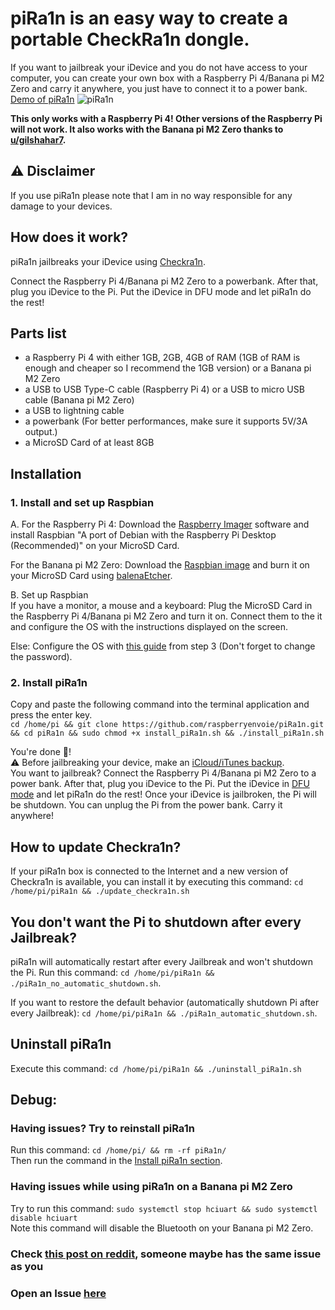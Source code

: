 # piRa1n is an easy way to create a portable CheckRa1n dongle.
If you want to jailbreak your iDevice and you do not have access to your computer, you can create your own box with a Raspberry Pi 4/Banana pi M2 Zero and carry it anywhere, you just have to connect it to a power bank.\
[Demo of piRa1n](https://youtu.be/lqGb8SG-VII)
![piRa1n](https://github.com/raspberryenvoie/piRa1n/blob/master/piRa1n.jpg)

**This only works with a Raspberry Pi 4! Other versions of the Raspberry Pi will not work. It also works with the Banana pi M2 Zero thanks to [u/gilshahar7](https://www.reddit.com/user/gilshahar7/).**

## ⚠️ Disclaimer
If you use piRa1n please note that I am in no way responsible for any damage to your devices.

## How does it work?
piRa1n jailbreaks your iDevice using [Checkra1n](https://checkra.in/).

Connect the Raspberry Pi 4/Banana pi M2 Zero to a powerbank. After that, plug you iDevice to the Pi. Put the iDevice in DFU mode and let piRa1n do the rest!

## Parts list
- a Raspberry Pi 4 with either 1GB, 2GB, 4GB of RAM (1GB of RAM is enough and cheaper so I recommend the 1GB version) or a Banana pi M2 Zero
- a USB to USB Type-C cable (Raspberry Pi 4) or a USB to micro USB cable (Banana pi M2 Zero)
- a USB to lightning cable
- a powerbank (For better performances, make sure it supports 5V/3A output.)
- a MicroSD Card of at least 8GB

## Installation 

### 1. Install and set up Raspbian
A. For the Raspberry Pi 4: Download the [Raspberry Imager](https://www.raspberrypi.org/downloads/) software and install Raspbian "A port of Debian with the Raspberry Pi Desktop (Recommended)" on your MicroSD Card.

For the Banana pi M2 Zero: Download the [Raspbian image](http://forum.banana-pi.org/t/banana-pi-bpi-m2-zero-new-image-2020-04-10-raspbian-jessie-ap6212-bpi-m2z-sd-emmc-image/10978) and burn it on your MicroSD Card using [balenaEtcher](https://www.balena.io/etcher/).

B. Set up Raspbian\
If you have a monitor, a mouse and a keyboard: Plug the MicroSD Card in the Raspberry Pi 4/Banana pi M2 Zero and turn it on. Connect them to the it and configure the OS with the instructions displayed on the screen.

Else: Configure the OS with [this guide](https://www.jamesfmackenzie.com/2017/01/02/raspberry-pi-headless-rasbian-install/) from step 3 (Don't forget to change the password).

### 2. Install piRa1n
Copy and paste the following command into the terminal application and press the enter key.\
`cd /home/pi && git clone https://github.com/raspberryenvoie/piRa1n.git && cd piRa1n && sudo chmod +x install_piRa1n.sh && ./install_piRa1n.sh`

You're done 👏!\
⚠️ Before jailbreaking your device, make an [iCloud/iTunes backup](https://support.apple.com/en-us/HT203977).\
You want to jailbreak? Connect the Raspberry Pi 4/Banana pi M2 Zero to a power bank. After that, plug you iDevice to the Pi. Put the iDevice in [DFU mode](https://www.reddit.com/r/jailbreak/wiki/dfumode) and let piRa1n do the rest! Once your iDevice is jailbroken, the Pi will be shutdown. You can unplug the Pi from the power bank. Carry it anywhere!

## How to update Checkra1n?
If your piRa1n box is connected to the Internet and a new version of Checkra1n is available, you can install it by executing this command:
`cd /home/pi/piRa1n && ./update_checkra1n.sh`

## You don't want the Pi to shutdown after every Jailbreak?
piRa1n will automatically restart after every Jailbreak and won't shutdown the Pi. Run this command: `cd /home/pi/piRa1n && ./piRa1n_no_automatic_shutdown.sh`.

If you want to restore the default behavior (automatically shutdown Pi after every Jailbreak): `cd /home/pi/piRa1n && ./piRa1n_automatic_shutdown.sh`.

## Uninstall piRa1n
Execute this command: `cd /home/pi/piRa1n && ./uninstall_piRa1n.sh`

## Debug:
### Having issues? Try to reinstall piRa1n
Run this command: `cd /home/pi/ && rm -rf piRa1n/`\
Then run the command in the [Install piRa1n section](https://github.com/raspberryenvoie/piRa1n#2-install-pira1n).

### Having issues while using piRa1n on a Banana pi M2 Zero
Try to run this command: `sudo systemctl stop hciuart && sudo systemctl disable hciuart`\
Note this command will disable the Bluetooth on your Banana pi M2 Zero.

### Check [this post on reddit](https://www.reddit.com/r/jailbreak/comments/g7sj3d/release_pira1n_easily_turn_a_raspberry_pi_into_a/), someone maybe has the same issue as you

### Open an Issue [here](https://github.com/raspberryenvoie/piRa1n/issues/new)
